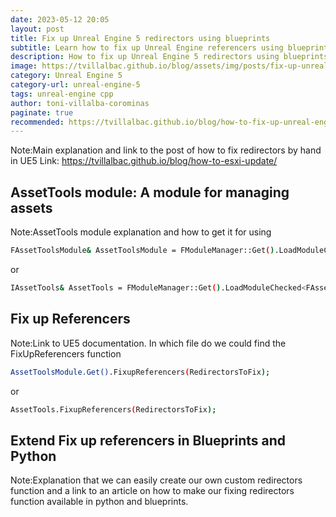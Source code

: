 ```yaml
---
date: 2023-05-12 20:05
layout: post
title: Fix up Unreal Engine 5 redirectors using blueprints
subtitle: Learn how to fix up Unreal Engine referencers using blueprints
description: How to fix up Unreal Engine 5 redirectors using blueprints
image: https://tvillalbac.github.io/blog/assets/img/posts/fix-up-unreal-engine-redirectors-using-blueprints.jpg
category: Unreal Engine 5
category-url: unreal-engine-5
tags: unreal-engine cpp
author: toni-villalba-corominas
paginate: true
recommended: https://tvillalbac.github.io/blog/how-to-fix-up-unreal-engine-5-redirectors-cpp/
---
```


Note:Main explanation and link to the post of how to fix redirectors by hand in UE5
Link: <https://tvillalbac.github.io/blog/how-to-esxi-update/>

## AssetTools module: A module for managing assets

Note:AssetTools module explanation and how to get it for using

```bash
FAssetToolsModule& AssetToolsModule = FModuleManager::Get().LoadModuleChecked<FAssetToolsModule>(TEXT("AssetTools"));
```

or

```bash
IAssetTools& AssetTools = FModuleManager::Get().LoadModuleChecked<FAssetToolsModule>(TEXT("AssetTools")).Get();
```

## Fix up Referencers 

Note:Link to UE5 documentation. In which file do we could find the FixUpReferencers function

```bash
AssetToolsModule.Get().FixupReferencers(RedirectorsToFix);
```

or

```bash
AssetTools.FixupReferencers(RedirectorsToFix);
```

## Extend Fix up referencers in Blueprints and Python

Note:Explanation that we can easily create our own custom redirectors function and a link to an article on how to make our fixing redirectors function available in python and blueprints.